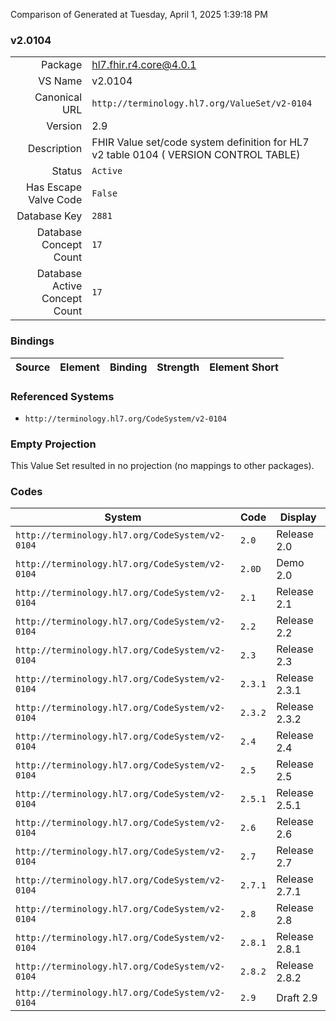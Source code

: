 Comparison of 
Generated at Tuesday, April 1, 2025 1:39:18 PM

### v2.0104

|      |     |
| ---: | --- |
| Package | hl7.fhir.r4.core@4.0.1 |
| VS Name | v2.0104 |
| Canonical URL | `http://terminology.hl7.org/ValueSet/v2-0104` |
| Version | 2.9 |
| Description | FHIR Value set/code system definition for HL7 v2 table 0104 ( VERSION CONTROL TABLE) |
| Status | `Active` |
| Has Escape Valve Code | `False` |
| Database Key | `2881` |
| Database Concept Count | `17` |
| Database Active Concept Count | `17` |
### Bindings

| Source | Element | Binding | Strength | Element Short |
| ------ | ------- | ------- | -------- | ------------- |

### Referenced Systems

* `http://terminology.hl7.org/CodeSystem/v2-0104`
### Empty Projection

This Value Set resulted in no projection (no mappings to other packages).

### Codes

| System | Code | Display |
| ------ | ---- | ------- |
| `http://terminology.hl7.org/CodeSystem/v2-0104` | `2.0` | Release 2.0 |
| `http://terminology.hl7.org/CodeSystem/v2-0104` | `2.0D` | Demo 2.0 |
| `http://terminology.hl7.org/CodeSystem/v2-0104` | `2.1` | Release 2.1 |
| `http://terminology.hl7.org/CodeSystem/v2-0104` | `2.2` | Release 2.2 |
| `http://terminology.hl7.org/CodeSystem/v2-0104` | `2.3` | Release 2.3 |
| `http://terminology.hl7.org/CodeSystem/v2-0104` | `2.3.1` | Release 2.3.1 |
| `http://terminology.hl7.org/CodeSystem/v2-0104` | `2.3.2` | Release 2.3.2 |
| `http://terminology.hl7.org/CodeSystem/v2-0104` | `2.4` | Release 2.4 |
| `http://terminology.hl7.org/CodeSystem/v2-0104` | `2.5` | Release 2.5 |
| `http://terminology.hl7.org/CodeSystem/v2-0104` | `2.5.1` | Release 2.5.1 |
| `http://terminology.hl7.org/CodeSystem/v2-0104` | `2.6` | Release 2.6 |
| `http://terminology.hl7.org/CodeSystem/v2-0104` | `2.7` | Release 2.7 |
| `http://terminology.hl7.org/CodeSystem/v2-0104` | `2.7.1` | Release 2.7.1 |
| `http://terminology.hl7.org/CodeSystem/v2-0104` | `2.8` | Release 2.8 |
| `http://terminology.hl7.org/CodeSystem/v2-0104` | `2.8.1` | Release 2.8.1 |
| `http://terminology.hl7.org/CodeSystem/v2-0104` | `2.8.2` | Release 2.8.2 |
| `http://terminology.hl7.org/CodeSystem/v2-0104` | `2.9` | Draft 2.9 |
